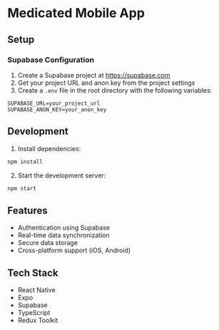 # Medicated Mobile App

## Setup

### Supabase Configuration

1. Create a Supabase project at https://supabase.com
2. Get your project URL and anon key from the project settings
3. Create a `.env` file in the root directory with the following variables:

```env
SUPABASE_URL=your_project_url
SUPABASE_ANON_KEY=your_anon_key
```

## Development

1. Install dependencies:
```bash
npm install
```

2. Start the development server:
```bash
npm start
```

## Features

- Authentication using Supabase
- Real-time data synchronization
- Secure data storage
- Cross-platform support (iOS, Android)

## Tech Stack

- React Native
- Expo
- Supabase
- TypeScript
- Redux Toolkit